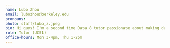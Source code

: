 ```yaml
---
name: Lubo Zhou
email: lubozhou@berkeley.edu
pronouns:
photo: staff/lubo_z.jpeg
bio: Hi guys! I'm a second time Data 8 tutor passionate about making data science accessible and engaging! I’m thrilled to embark on this journey with everyone and look forward to connecting with you. Please feel free to reach out if you need any assistance!
role: Tutor (UCS1)
office-hours: Mon 3-4pm, Thu 1-2pm
---
```

